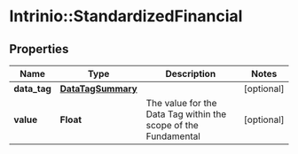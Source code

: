 # Intrinio::StandardizedFinancial

## Properties
Name | Type | Description | Notes
------------ | ------------- | ------------- | -------------
**data_tag** | [**DataTagSummary**](DataTagSummary.md) |  | [optional] 
**value** | **Float** | The value for the Data Tag within the scope of the Fundamental | [optional] 


